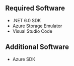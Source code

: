 Required Software
-----------------

* .NET 6.0 SDK
* Azure Storage Emulator
* Visual Studio Code

Additional Software
-------------------

* Azure SDK
